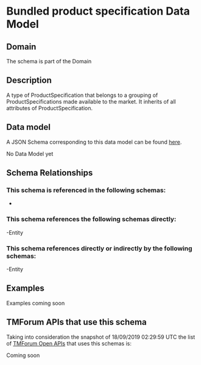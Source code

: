 # Bundled product specification Data Model

## Domain

The  schema is part of the  Domain

## Description

A type of ProductSpecification that belongs to a grouping of ProductSpecifications made available to the market. It inherits of all attributes of ProductSpecification.

## Data model

A JSON Schema corresponding to this data model can be found
[here](https://github.com/tmforum-rand/schemas/blob/master/Product/BundledProductSpecification.schema.json).

No Data Model yet

## Schema Relationships

### This schema is referenced in the following schemas:

-

### This schema references the following schemas directly:

-Entity

### This schema references directly or indirectly by the following schemas:

-Entity



## Examples

Examples coming soon

## TMForum APIs that use this schema

Taking into consideration the snapshot of 18/09/2019 02:29:59 UTC the list of [TMForum Open APIs](https://www.tmforum.org/open-apis/) that uses this schemas is:

Coming soon